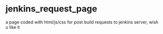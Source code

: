 # jenkins_request_page
a page coded with html/js/css for post build requests to jenkins server, wish u like it
